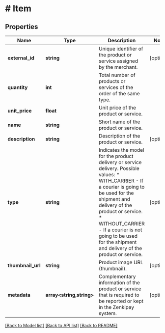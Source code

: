 # # Item

## Properties

Name | Type | Description | Notes
------------ | ------------- | ------------- | -------------
**external_id** | **string** | Unique identifier of the product or service assigned by the merchant. | [optional]
**quantity** | **int** | Total number of products or services of the order of the same type. |
**unit_price** | **float** | Unit price of the product or service. |
**name** | **string** | Short name of the product or service. |
**description** | **string** | Description of the product or service. | [optional]
**type** | **string** | Indicates the model for the product delivery or service delivery.  Possible values: * WITH_CARRIER    - If a courier is going to be used for the shipment and delivery of the product or service. * WITHOUT_CARRIER - If a courier is not going to be used for the shipment and delivery of the product or service. | [optional]
**thumbnail_url** | **string** | Product image URL (thumbnail). | [optional]
**metadata** | **array<string,string>** | Complementary information of the product or service that is required to be reported or kept in the Zenkipay system. | [optional]

[[Back to Model list]](../../README.md#models) [[Back to API list]](../../README.md#endpoints) [[Back to README]](../../README.md)
